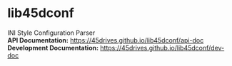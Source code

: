 # lib45dconf
INI Style Configuration Parser  
**API Documentation:** https://45drives.github.io/lib45dconf/api-doc  
**Development Documentation:** https://45drives.github.io/lib45dconf/dev-doc